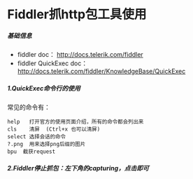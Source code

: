 # Fiddler抓http包工具使用

##### 基础信息

- fiddler doc： <http://docs.telerik.com/fiddler>
- fiddler QuickExec doc：<http://docs.telerik.com/fiddler/KnowledgeBase/QuickExec>

##### 1.QuickExec命令行的使用

常见的命令有：
```
help   打开官方的使用页面介绍，所有的命令都会列出来
cls    清屏  (Ctrl+x 也可以清屏)
select 选择会话的命令
?.png  用来选择png后缀的图片
bpu  截获request
```

##### 2.Fiddler停止抓包：左下角的capturing，点击即可
